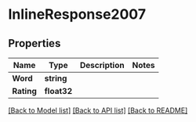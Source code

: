 # InlineResponse2007

## Properties

Name | Type | Description | Notes
------------ | ------------- | ------------- | -------------
**Word** | **string** |  | 
**Rating** | **float32** |  | 

[[Back to Model list]](../README.md#documentation-for-models) [[Back to API list]](../README.md#documentation-for-api-endpoints) [[Back to README]](../README.md)


